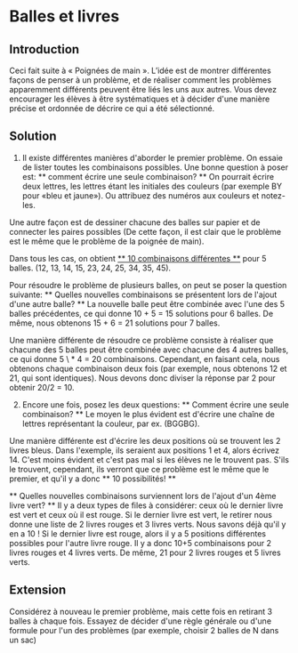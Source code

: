 # Balles et livres

## Introduction

Ceci fait suite à « Poignées de main ». L’idée est de montrer différentes façons de penser à un problème, et de réaliser comment les problèmes apparemment différents peuvent être liés les uns aux autres. Vous devez encourager les élèves à être systématiques et à décider d'une manière précise et ordonnée de décrire ce qui a été sélectionné.

## Solution

1. Il existe différentes manières d'aborder le premier problème. On essaie de lister toutes les combinaisons possibles. Une bonne question à poser est: ** comment écrire une seule combinaison? ** On pourrait écrire deux lettres, les lettres étant les initiales des couleurs (par exemple BY pour «bleu et jaune»). Ou attribuez des numéros aux couleurs et notez-les.

Une autre façon est de dessiner chacune des balles sur papier et de connecter les paires possibles (De cette façon, il est clair que le problème est le même que le problème de la poignée de main).

Dans tous les cas, on obtient <u>** 10 combinaisons différentes **</u> pour 5 balles. (12, 13, 14, 15, 23, 24, 25, 34, 35, 45).

Pour résoudre le problème de plusieurs balles, on peut se poser la question suivante: ** Quelles nouvelles combinaisons se présentent lors de l'ajout d'une autre balle? ** La nouvelle balle peut être combinée avec l'une des 5 balles précédentes, ce qui donne 10 + 5 = 15 solutions pour 6 balles. De même, nous obtenons 15 + 6 = 21 solutions pour 7 balles.

Une manière différente de résoudre ce problème consiste à réaliser que chacune des 5 balles peut être combinée avec chacune des 4 autres balles, ce qui donne 5 \ * 4 = 20 combinaisons. Cependant, en faisant cela, nous obtenons chaque combinaison deux fois (par exemple, nous obtenons 12 et 21, qui sont identiques). Nous devons donc diviser la réponse par 2 pour obtenir 20/2 = 10.

2. Encore une fois, posez les deux questions: ** Comment écrire une seule combinaison? ** Le moyen le plus évident est d'écrire une chaîne de lettres représentant la couleur, par ex. (BGGBG).

Une manière différente est d'écrire les deux positions où se trouvent les 2 livres bleus. Dans l'exemple, ils seraient aux positions 1 et 4, alors écrivez 14. C'est moins évident et c'est pas mal si les élèves ne le trouvent pas. S'ils le trouvent, cependant, ils verront que ce problème est le même que le premier, et qu'il y a donc ** 10 possibilités! **

** Quelles nouvelles combinaisons surviennent lors de l'ajout d'un 4ème livre vert? ** Il y a deux types de files à considérer: ceux où le dernier livre est vert et ceux où il est rouge. Si le dernier livre est vert, le retirer nous donne une liste de 2 livres rouges et 3 livres verts. Nous savons déjà qu'il y en a 10 ! Si le dernier livre est rouge, alors il y a 5 positions différentes possibles pour l'autre livre rouge. Il y a donc 10+5 combinaisons pour 2 livres rouges et 4 livres verts. De même, 21 pour 2 livres rouges et 5 livres verts.

## Extension

Considérez à nouveau le premier problème, mais cette fois en retirant 3 balles à chaque fois. Essayez de décider d'une règle générale ou d'une formule pour l'un des problèmes (par exemple, choisir 2 balles de N dans un sac)

